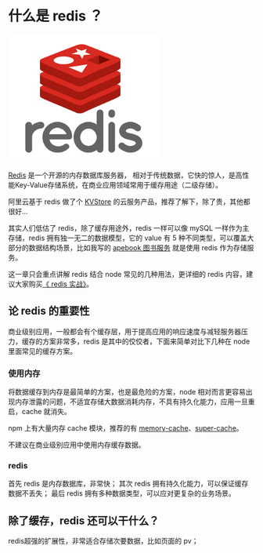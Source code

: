 # 什么是 redis ？

![./1.jpg](./1.jpg)

[Redis](http://www.redis.cn/) 是一个开源的内存数据库服务器， 相对于传统数据，它快的惊人，是高性能Key-Value存储系统，在商业应用领域常用于缓存用途（二级存储）。

阿里云基于 redis 做了个 [KVStore](http://www.aliyun.com/product/kvstore) 的云服务产品，推荐了解下，除了贵，其他都很好...

其实人们低估了 redis，除了缓存用途外，redis 一样可以像 mySQL 一样作为主存储，redis 拥有独一无二的数据模型，它的 value 有 5 种不同类型，可以覆盖大部分的数据结构场景，比如我写的 [apebook 图书服务](http://apebook.org) 就是使用 redis 作为存储服务。

这一章只会重点讲解 redis 结合 node 常见的几种用法，更详细的 redis 内容，建议大家购买[《 redis 实战》](https://s.taobao.com/search?initiative_id=tbindexz_20151118&ie=utf8&spm=a21bo.7724922.8452-taobao-item.2&sourceId=tb.index&search_type=item&ssid=s5-e&commend=all&imgfile=&q=redis%E5%AE%9E%E6%88%98&suggest=history_1&_input_charset=utf-8&wq=redis&suggest_query=redis&source=suggest)。

## 论 redis 的重要性

商业级别应用，一般都会有个缓存层，用于提高应用的响应速度与减轻服务器压力，缓存的方案非常多，redis 是其中的佼佼者，下面来简单对比下几种在 node 里面常见的缓存方案。

### 使用内存

将数据缓存到内存是最简单的方案，也是最危险的方案，node 相对而言更容易出现内存泄露的问题，不适宜存储大数据消耗内存，不具有持久化能力，应用一旦重启，cache 就消失。

npm 上有大量内存 cache 模块，推荐的有 [memory-cache](https://www.npmjs.com/package/memory-cache)、[super-cache](https://www.npmjs.com/package/super-cache)。

不建议在商业级别应用中使用内存缓存数据。

### 

### redis

首先 redis 是内存数据库，非常快；
其次 redis 拥有持久化能力，可以保证缓存数据不丢失；
最后 redis 拥有多种数据类型，可以应对更复杂的业务场景。

## 除了缓存，redis 还可以干什么？

redis超强的扩展性，非常适合存储次要数据，比如页面的 pv；



